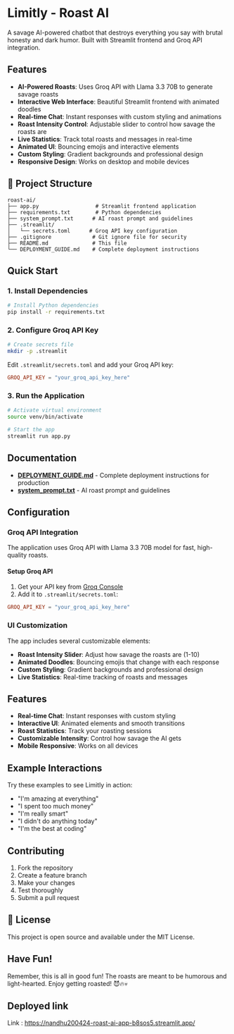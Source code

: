 #  Limitly - Roast AI

A savage AI-powered chatbot that destroys everything you say with brutal honesty and dark humor. Built with Streamlit frontend and Groq API integration.

##  Features

- **AI-Powered Roasts**: Uses Groq API with Llama 3.3 70B to generate savage roasts
- **Interactive Web Interface**: Beautiful Streamlit frontend with animated doodles
- **Real-time Chat**: Instant responses with custom styling and animations
- **Roast Intensity Control**: Adjustable slider to control how savage the roasts are
- **Live Statistics**: Track total roasts and messages in real-time
- **Animated UI**: Bouncing emojis and interactive elements
- **Custom Styling**: Gradient backgrounds and professional design
- **Responsive Design**: Works on desktop and mobile devices

## 📁 Project Structure

```
roast-ai/
├── app.py                  # Streamlit frontend application
├── requirements.txt        # Python dependencies
├── system_prompt.txt      # AI roast prompt and guidelines
├── .streamlit/
│   └── secrets.toml      # Groq API key configuration
├── .gitignore             # Git ignore file for security
├── README.md              # This file
└── DEPLOYMENT_GUIDE.md    # Complete deployment instructions
```

##  Quick Start

### 1. Install Dependencies

```bash
# Install Python dependencies
pip install -r requirements.txt
```

### 2. Configure Groq API Key

```bash
# Create secrets file
mkdir -p .streamlit
```

Edit `.streamlit/secrets.toml` and add your Groq API key:
```toml
GROQ_API_KEY = "your_groq_api_key_here"
```

### 3. Run the Application

```bash
# Activate virtual environment
source venv/bin/activate

# Start the app
streamlit run app.py
```
##  Documentation

- **[DEPLOYMENT_GUIDE.md](DEPLOYMENT_GUIDE.md)** - Complete deployment instructions for production
- **[system_prompt.txt](system_prompt.txt)** - AI roast prompt and guidelines

##  Configuration

### Groq API Integration

The application uses Groq API with Llama 3.3 70B model for fast, high-quality roasts.

#### Setup Groq API
1. Get your API key from [Groq Console](https://console.groq.com/)
2. Add it to `.streamlit/secrets.toml`:
```toml
GROQ_API_KEY = "your_groq_api_key_here"
```

### UI Customization

The app includes several customizable elements:
- **Roast Intensity Slider**: Adjust how savage the roasts are (1-10)
- **Animated Doodles**: Bouncing emojis that change with each response
- **Custom Styling**: Gradient backgrounds and professional design
- **Live Statistics**: Real-time tracking of roasts and messages

##  Features

- **Real-time Chat**: Instant responses with custom styling
- **Interactive UI**: Animated elements and smooth transitions
- **Roast Statistics**: Track your roasting sessions
- **Customizable Intensity**: Control how savage the AI gets
- **Mobile Responsive**: Works on all devices

##  Example Interactions

Try these examples to see Limitly in action:
- "I'm amazing at everything"
- "I spent too much money"
- "I'm really smart"
- "I didn't do anything today"
- "I'm the best at coding"

##  Contributing

1. Fork the repository
2. Create a feature branch
3. Make your changes
4. Test thoroughly
5. Submit a pull request

## 📄 License

This project is open source and available under the MIT License.

##  Have Fun!

Remember, this is all in good fun! The roasts are meant to be humorous and light-hearted. Enjoy getting roasted! 😈🔥💀
## Deployed link ##
Link : https://nandhu200424-roast-ai-app-b8sos5.streamlit.app/
